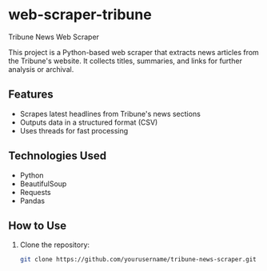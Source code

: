 # web-scraper-tribune
Tribune News Web Scraper

This project is a Python-based web scraper that extracts news articles from the Tribune's website. It collects titles, summaries, and links for further analysis or archival.

## Features

- Scrapes latest headlines from Tribune's news sections
- Outputs data in a structured format (CSV)
- Uses threads for fast processing

## Technologies Used

- Python
- BeautifulSoup
- Requests
- Pandas

## How to Use

1. Clone the repository:
   ```bash
   git clone https://github.com/yourusername/tribune-news-scraper.git
